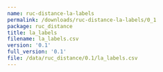 ```yaml
---
name: ruc-distance-la-labels
permalink: /downloads/ruc-distance-la-labels/0_1
package: ruc_distance
title: la_labels
filename: la_labels.csv
version: '0.1'
full_version: '0.1'
file: /data/ruc_distance/0.1/la_labels.csv
---
```

